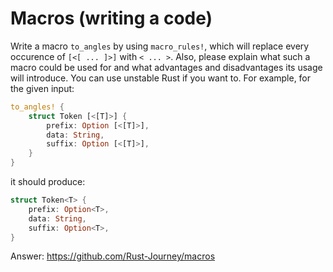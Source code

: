 # Macros (writing a code)

Write a macro `to_angles` by using `macro_rules!`, which will replace every occurence of `[<[ ... ]>]` with `< ... >`. Also, please explain what such a macro could be used for and what advantages and disadvantages its usage will introduce. You can use unstable Rust if you want to. For example, for the given input:

```rust
to_angles! {
    struct Token [<[T]>] {
        prefix: Option [<[T]>],
        data: String,
        suffix: Option [<[T]>],
    }
}
```

it should produce:

```rust
struct Token<T> {
    prefix: Option<T>,
    data: String,
    suffix: Option<T>,
}
```

Answer:
https://github.com/Rust-Journey/macros
